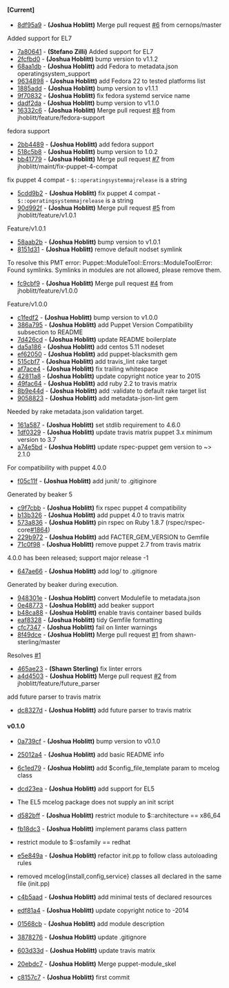 
#### [Current]
 * [8df95a9](../../commit/8df95a9) - __(Joshua Hoblitt)__ Merge pull request [#6](../../issues/6) from cernops/master

Added support for EL7
 * [7a80641](../../commit/7a80641) - __(Stefano Zilli)__ Added support for EL7
 * [2fcfbd0](../../commit/2fcfbd0) - __(Joshua Hoblitt)__ bump version to v1.1.2
 * [68aa1db](../../commit/68aa1db) - __(Joshua Hoblitt)__ add Fedora to metadata.json operatingsystem_support
 * [9634898](../../commit/9634898) - __(Joshua Hoblitt)__ add Fedora 22 to tested platforms list
 * [1885add](../../commit/1885add) - __(Joshua Hoblitt)__ bump version to v1.1.1
 * [9f70832](../../commit/9f70832) - __(Joshua Hoblitt)__ fix fedora systemd service name
 * [dadf2da](../../commit/dadf2da) - __(Joshua Hoblitt)__ bump version to v1.1.0
 * [16332c6](../../commit/16332c6) - __(Joshua Hoblitt)__ Merge pull request [#8](../../issues/8) from jhoblitt/feature/fedora-support

fedora support
 * [2bb4489](../../commit/2bb4489) - __(Joshua Hoblitt)__ add fedora support
 * [518c5b8](../../commit/518c5b8) - __(Joshua Hoblitt)__ bump version to 1.0.2
 * [bb41779](../../commit/bb41779) - __(Joshua Hoblitt)__ Merge pull request [#7](../../issues/7) from jhoblitt/maint/fix-puppet-4-compat

fix puppet 4 compat - `$::operatingsystemmajrelease` is a string
 * [5cdd9b2](../../commit/5cdd9b2) - __(Joshua Hoblitt)__ fix puppet 4 compat - `$::operatingsystemmajrelease` is a string
 * [90d992f](../../commit/90d992f) - __(Joshua Hoblitt)__ Merge pull request [#5](../../issues/5) from jhoblitt/feature/v1.0.1

Feature/v1.0.1
 * [58aab2b](../../commit/58aab2b) - __(Joshua Hoblitt)__ bump version to v1.0.1
 * [8151d31](../../commit/8151d31) - __(Joshua Hoblitt)__ remove default nodset symlink

To resolve this PMT error:
    Puppet::ModuleTool::Errors::ModuleToolError: Found symlinks. Symlinks in modules are not allowed, please remove them.

 * [fc9cbf9](../../commit/fc9cbf9) - __(Joshua Hoblitt)__ Merge pull request [#4](../../issues/4) from jhoblitt/feature/v1.0.0

Feature/v1.0.0
 * [c1fedf2](../../commit/c1fedf2) - __(Joshua Hoblitt)__ bump version to v1.0.0
 * [386a795](../../commit/386a795) - __(Joshua Hoblitt)__ add Puppet Version Compatibility subsection to README
 * [7d426cd](../../commit/7d426cd) - __(Joshua Hoblitt)__ update README boilerplate
 * [da5a186](../../commit/da5a186) - __(Joshua Hoblitt)__ add centos 5.11 nodeset
 * [ef62050](../../commit/ef62050) - __(Joshua Hoblitt)__ add puppet-blacksmith gem
 * [515cbf7](../../commit/515cbf7) - __(Joshua Hoblitt)__ add travis_lint rake target
 * [af7ace4](../../commit/af7ace4) - __(Joshua Hoblitt)__ fix trailing whitespace
 * [42811a8](../../commit/42811a8) - __(Joshua Hoblitt)__ update copyright notice year to 2015
 * [49fac64](../../commit/49fac64) - __(Joshua Hoblitt)__ add ruby 2.2 to travis matrix
 * [8b9e44d](../../commit/8b9e44d) - __(Joshua Hoblitt)__ add :validate to default rake target list
 * [9058823](../../commit/9058823) - __(Joshua Hoblitt)__ add metadata-json-lint gem

Needed by rake metadata.json validation target.

 * [161a587](../../commit/161a587) - __(Joshua Hoblitt)__ set stdlib requirement to 4.6.0
 * [1df0329](../../commit/1df0329) - __(Joshua Hoblitt)__ update travis matrix puppet 3.x minimum version to 3.7
 * [a74e5bd](../../commit/a74e5bd) - __(Joshua Hoblitt)__ update rspec-puppet gem version to ~> 2.1.0

For compatibility with puppet 4.0.0

 * [f05c11f](../../commit/f05c11f) - __(Joshua Hoblitt)__ add junit/ to .gitiginore

Generated by beaker 5

 * [c9f7cbb](../../commit/c9f7cbb) - __(Joshua Hoblitt)__ fix rspec puppet 4 compatibility
 * [b13b326](../../commit/b13b326) - __(Joshua Hoblitt)__ add puppet 4.0 to travis matrix
 * [573a836](../../commit/573a836) - __(Joshua Hoblitt)__ pin rspec on Ruby 1.8.7 (rspec/rspec-core[#1864](../../issues/1864))
 * [229b972](../../commit/229b972) - __(Joshua Hoblitt)__ add FACTER_GEM_VERSION to Gemfile
 * [71c0f98](../../commit/71c0f98) - __(Joshua Hoblitt)__ remove puppet 2.7 from travis matrix

4.0.0 has been released; support major release -1

 * [647ae66](../../commit/647ae66) - __(Joshua Hoblitt)__ add log/ to .gitignore

Generated by beaker during execution.

 * [948301e](../../commit/948301e) - __(Joshua Hoblitt)__ convert Modulefile to metadata.json
 * [0e48773](../../commit/0e48773) - __(Joshua Hoblitt)__ add beaker support
 * [b48ca88](../../commit/b48ca88) - __(Joshua Hoblitt)__ enable travis container based builds
 * [eaf8328](../../commit/eaf8328) - __(Joshua Hoblitt)__ tidy Gemfile formatting
 * [cfc7347](../../commit/cfc7347) - __(Joshua Hoblitt)__ fail on linter warnings
 * [8f49dce](../../commit/8f49dce) - __(Joshua Hoblitt)__ Merge pull request [#1](../../issues/1) from shawn-sterling/master

Resolves [#1](../../issues/1)

 * [465ae23](../../commit/465ae23) - __(Shawn Sterling)__ fix linter errors
 * [a4d4503](../../commit/a4d4503) - __(Joshua Hoblitt)__ Merge pull request [#2](../../issues/2) from jhoblitt/feature/future_parser

add future parser to travis matrix
 * [dc8327d](../../commit/dc8327d) - __(Joshua Hoblitt)__ add future parser to travis matrix

#### v0.1.0
 * [0a739cf](../../commit/0a739cf) - __(Joshua Hoblitt)__ bump version to v0.1.0
 * [25012a4](../../commit/25012a4) - __(Joshua Hoblitt)__ add basic README info
 * [6c1ed79](../../commit/6c1ed79) - __(Joshua Hoblitt)__ add $config_file_template param to mcelog class
 * [dcd23ea](../../commit/dcd23ea) - __(Joshua Hoblitt)__ add support for EL5

* The EL5 mcelog package does not supply an init script

 * [d582bff](../../commit/d582bff) - __(Joshua Hoblitt)__ restrict module to $::architecture == x86_64
 * [fb18dc3](../../commit/fb18dc3) - __(Joshua Hoblitt)__ implement params class pattern

* restrict module to $::osfamily == redhat

 * [e5e849a](../../commit/e5e849a) - __(Joshua Hoblitt)__ refactor init.pp to follow class autoloading rules

* removed mcelog{install,config,service} classes all declared in the same file (init.pp)

 * [c4b5aad](../../commit/c4b5aad) - __(Joshua Hoblitt)__ add minimal tests of declared resources
 * [edf81a4](../../commit/edf81a4) - __(Joshua Hoblitt)__ update copyright notice to -2014
 * [01568cb](../../commit/01568cb) - __(Joshua Hoblitt)__ add module description
 * [3878276](../../commit/3878276) - __(Joshua Hoblitt)__ update .gitignore
 * [603d33d](../../commit/603d33d) - __(Joshua Hoblitt)__ update travis matrix
 * [20ebdc7](../../commit/20ebdc7) - __(Joshua Hoblitt)__ Merge puppet-module_skel
 * [c8157c7](../../commit/c8157c7) - __(Joshua Hoblitt)__ first commit
